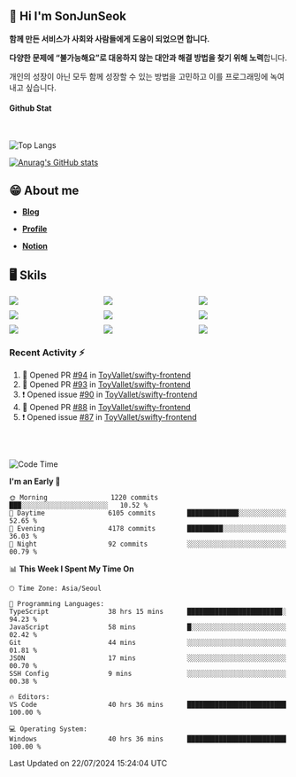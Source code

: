 ## 👋 Hi I'm SonJunSeok

**함께 만든 서비스가 사회와 사람들에게 도움이 되었으면 합니다.** 

**다양한 문제에 “불가능해요”로 대응하지 않는 대안과 해결 방법을 찾기 위해 노력**합니다. 

개인의 성장이 아닌 모두 함께 성장할 수 있는 방법을 고민하고 이를 프로그래밍에 녹여내고 싶습니다.

#### Github Stat
<div style="margin-top:50px;">

![Top Langs](https://github-readme-stats.vercel.app/api/top-langs/?username=kd02109&layout=compact&bg_color=dbf4ff&title_color=67adcc&text_color=67adcc&hide_border=true&show_icons=true&icon_color=67adcc&rank_icon=github&count_private=true&card_width=400px&card_height=300px)

[![Anurag's GitHub stats](https://github-readme-stats.vercel.app/api?username=kd02109&bg_color=dbf4ff&title_color=67adcc&text_color=67adcc&hide_border=true&show_icons=true&icon_color=67adcc&rank_icon=github&count_private=true&card_width=250px)](https://github.com/anuraghazra/github-readme-stats)


</div>



## 😁 About me
-  <a href="https://sonblog.vercel.app/" target="_blank"><strong>Blog</strong></a>

-  <a href="https://nostalgic-marquis-7af.notion.site/Frontend-Engineer-ec9b6e38c7824e7fb7f6fca4fc8564a5?pvs=74" target="_blank"><strong>Profile</strong></a>

-  <a href="https://nostalgic-marquis-7af.notion.site/Front-End-f0f3b7fcec3045c482c1cd33dfcf2abc?pvs=74" target="_blank"><strong>Notion</strong></a>

## 🖥️ Skils


<div style="display:grid; grid-template-rows:repeat(3, 1fr); grid-template-columns:repeat(3, 1fr); gap:10px">
  <img src="https://img.shields.io/badge/javascript-F7DF1E?style=flat-square&logo=javascript&logoColor=black"> 
  <img src="https://img.shields.io/badge/typescript-3178C6?style=flat-square&logo=typescript&logoColor=white"/>
  <img src="https://img.shields.io/badge/react-61DAFB?style=flat-square&logo=react&logoColor=black"/>
  <img src="https://img.shields.io/badge/redux-764ABC?style=flat-square&logo=redux&logoColor=white"/>
  <img src="https://img.shields.io/badge/styledcomponents-DB7093?style=flat-square&logo=styledcomponents&logoColor=white"/>
  <img src="https://img.shields.io/badge/tailwindcss-06B6D4?style=flat-square&logo=tailwindcss&logoColor=white"/>
  <img src="https://img.shields.io/badge/reactquery-FF4154?style=flat-square&logo=reactquery&logoColor=white"/>
  <img src="https://img.shields.io/badge/Next.js-B4B4DC?style=flat&logo=Next.js&logoColor=black"/>
  <img src="https://img.shields.io/badge/reactrouter-CA4245?style=flat-square&logo=reactrouter&logoColor=white"/>
</div>

### Recent Activity :zap:
<!--START_SECTION:activity-->
1. 💪 Opened PR [#94](https://github.com/ToyVallet/swifty-frontend/pull/94) in [ToyVallet/swifty-frontend](https://github.com/ToyVallet/swifty-frontend)
2. 💪 Opened PR [#93](https://github.com/ToyVallet/swifty-frontend/pull/93) in [ToyVallet/swifty-frontend](https://github.com/ToyVallet/swifty-frontend)
3. ❗ Opened issue [#90](https://github.com/ToyVallet/swifty-frontend/issues/90) in [ToyVallet/swifty-frontend](https://github.com/ToyVallet/swifty-frontend)
4. 💪 Opened PR [#88](https://github.com/ToyVallet/swifty-frontend/pull/88) in [ToyVallet/swifty-frontend](https://github.com/ToyVallet/swifty-frontend)
5. ❗ Opened issue [#87](https://github.com/ToyVallet/swifty-frontend/issues/87) in [ToyVallet/swifty-frontend](https://github.com/ToyVallet/swifty-frontend)
<!--END_SECTION:activity-->

<br/>
<br/>

<!--START_SECTION:waka-->
![Code Time](http://img.shields.io/badge/Code%20Time-1%2C908%20hrs%201%20min-blue)

**I'm an Early 🐤** 

```text
🌞 Morning                1220 commits        ███░░░░░░░░░░░░░░░░░░░░░░   10.52 % 
🌆 Daytime                6105 commits        █████████████░░░░░░░░░░░░   52.65 % 
🌃 Evening                4178 commits        █████████░░░░░░░░░░░░░░░░   36.03 % 
🌙 Night                  92 commits          ░░░░░░░░░░░░░░░░░░░░░░░░░   00.79 % 
```


📊 **This Week I Spent My Time On** 

```text
🕑︎ Time Zone: Asia/Seoul

💬 Programming Languages: 
TypeScript               38 hrs 15 mins      ████████████████████████░   94.23 % 
JavaScript               58 mins             █░░░░░░░░░░░░░░░░░░░░░░░░   02.42 % 
Git                      44 mins             ░░░░░░░░░░░░░░░░░░░░░░░░░   01.81 % 
JSON                     17 mins             ░░░░░░░░░░░░░░░░░░░░░░░░░   00.70 % 
SSH Config               9 mins              ░░░░░░░░░░░░░░░░░░░░░░░░░   00.38 % 

🔥 Editors: 
VS Code                  40 hrs 36 mins      █████████████████████████   100.00 % 

💻 Operating System: 
Windows                  40 hrs 36 mins      █████████████████████████   100.00 % 
```


 Last Updated on 22/07/2024 15:24:04 UTC
<!--END_SECTION:waka-->
